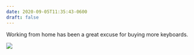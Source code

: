 ```yaml
---
date: 2020-09-05T11:35:43-0600
draft: false
---
```




Working from home has been a great excuse for buying more keyboards.

![](/images/2020/4027241bec.jpg)



